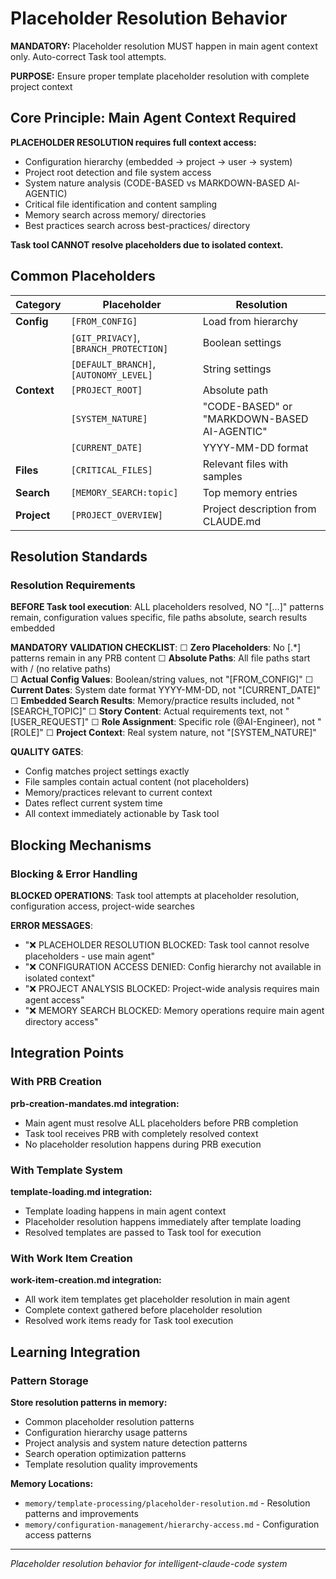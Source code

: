 # Placeholder Resolution Behavior

**MANDATORY:** Placeholder resolution MUST happen in main agent context only. Auto-correct Task tool attempts.

**PURPOSE:** Ensure proper template placeholder resolution with complete project context

## Core Principle: Main Agent Context Required

**PLACEHOLDER RESOLUTION requires full context access:**
- Configuration hierarchy (embedded → project → user → system)
- Project root detection and file system access
- System nature analysis (CODE-BASED vs MARKDOWN-BASED AI-AGENTIC)
- Critical file identification and content sampling
- Memory search across memory/ directories
- Best practices search across best-practices/ directory

**Task tool CANNOT resolve placeholders due to isolated context.**

## Common Placeholders

| Category | Placeholder | Resolution |
|----------|-------------|------------|
| **Config** | `[FROM_CONFIG]` | Load from hierarchy |
| | `[GIT_PRIVACY]`, `[BRANCH_PROTECTION]` | Boolean settings |
| | `[DEFAULT_BRANCH]`, `[AUTONOMY_LEVEL]` | String settings |
| **Context** | `[PROJECT_ROOT]` | Absolute path |
| | `[SYSTEM_NATURE]` | "CODE-BASED" or "MARKDOWN-BASED AI-AGENTIC" |
| | `[CURRENT_DATE]` | YYYY-MM-DD format |
| **Files** | `[CRITICAL_FILES]` | Relevant files with samples |
| **Search** | `[MEMORY_SEARCH:topic]` | Top memory entries |
| **Project** | `[PROJECT_OVERVIEW]` | Project description from CLAUDE.md |

## Resolution Standards

### Resolution Requirements

**BEFORE Task tool execution**: ALL placeholders resolved, NO "[...]" patterns remain, configuration values specific, file paths absolute, search results embedded

**MANDATORY VALIDATION CHECKLIST**:
☐ **Zero Placeholders**: No [.*] patterns remain in any PRB content
☐ **Absolute Paths**: All file paths start with / (no relative paths)  
☐ **Actual Config Values**: Boolean/string values, not "[FROM_CONFIG]"
☐ **Current Dates**: System date format YYYY-MM-DD, not "[CURRENT_DATE]"
☐ **Embedded Search Results**: Memory/practice results included, not "[SEARCH_TOPIC]"
☐ **Story Content**: Actual requirements text, not "[USER_REQUEST]"
☐ **Role Assignment**: Specific role (@AI-Engineer), not "[ROLE]"
☐ **Project Context**: Real system nature, not "[SYSTEM_NATURE]"

**QUALITY GATES**: 
- Config matches project settings exactly
- File samples contain actual content (not placeholders)
- Memory/practices relevant to current context
- Dates reflect current system time
- All context immediately actionable by Task tool

## Blocking Mechanisms

### Blocking & Error Handling

**BLOCKED OPERATIONS**: Task tool attempts at placeholder resolution, configuration access, project-wide searches

**ERROR MESSAGES**: 
- "❌ PLACEHOLDER RESOLUTION BLOCKED: Task tool cannot resolve placeholders - use main agent"
- "❌ CONFIGURATION ACCESS DENIED: Config hierarchy not available in isolated context"  
- "❌ PROJECT ANALYSIS BLOCKED: Project-wide analysis requires main agent access"
- "❌ MEMORY SEARCH BLOCKED: Memory operations require main agent directory access"

## Integration Points

### With PRB Creation
**prb-creation-mandates.md integration:**
- Main agent must resolve ALL placeholders before PRB completion
- Task tool receives PRB with completely resolved context
- No placeholder resolution happens during PRB execution

### With Template System
**template-loading.md integration:**  
- Template loading happens in main agent context
- Placeholder resolution happens immediately after template loading
- Resolved templates are passed to Task tool for execution

### With Work Item Creation
**work-item-creation.md integration:**
- All work item templates get placeholder resolution in main agent
- Complete context gathered before placeholder resolution
- Resolved work items ready for Task tool execution

## Learning Integration

### Pattern Storage
**Store resolution patterns in memory:**
- Common placeholder resolution patterns
- Configuration hierarchy usage patterns
- Project analysis and system nature detection patterns
- Search operation optimization patterns
- Template resolution quality improvements

**Memory Locations:**
- `memory/template-processing/placeholder-resolution.md` - Resolution patterns and improvements
- `memory/configuration-management/hierarchy-access.md` - Configuration access patterns

---
*Placeholder resolution behavior for intelligent-claude-code system*